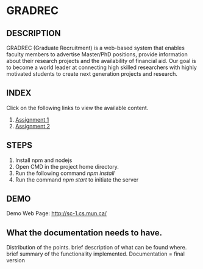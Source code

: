 # GRADREC

## DESCRIPTION

GRADREC (Graduate Recruitment) is a web-based system that enables faculty members to advertise Master/PhD positions, provide information about their research projects and the availability of financial aid.  Our goal is to become a world leader at connecting high skilled researchers with highly motivated students to create next generation projects and research.


## INDEX

Click on the following links to view the available content.

1. [Assignment 1](SoftwareEngineering/Assignment_1_Group_1.pdf)
2. [Assignment 2](SoftwareEngineering/Assignment_2_Group1.pdf)


## STEPS

1. Install npm and nodejs
2. Open CMD in the project home directory.
3. Run the following command _npm install_
4. Run the command _npm start_ to initiate the server

## DEMO

Demo Web Page: http://sc-1.cs.mun.ca/ 

## What the documentation needs to have.
Distribution of the points.
brief description of what can be found where.
brief summary of the functionality implemented. 
Documentation = final version
